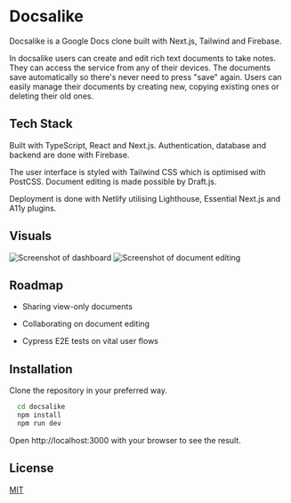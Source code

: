 # Docsalike

Docsalike is a Google Docs clone built with Next.js, Tailwind and Firebase.

In docsalike users can create and edit rich text documents to take notes. They can access the service from any of their devices. The documents save automatically so there's never need to press "save" again. Users can easily manage their documents by creating new, copying existing ones or deleting their old ones.

## Tech Stack

Built with TypeScript, React and Next.js. Authentication, database and backend are done with Firebase.

The user interface is styled with Tailwind CSS which is optimised with PostCSS. Document editing is made possible by Draft.js.

Deployment is done with Netlify utilising Lighthouse, Essential Next.js and A11y plugins.

## Visuals

![Screenshot of dashboard](https://i.imgur.com/Zwuw3aj.png
)
![Screenshot of document editing](https://i.imgur.com/89ySiYa.png)

## Roadmap

- Sharing view-only documents

- Collaborating on document editing

- Cypress E2E tests on vital user flows


## Installation

Clone the repository in your preferred way.

```bash
  cd docsalike
  npm install
  npm run dev
```

Open http://localhost:3000 with your browser to see the result.

## License

[MIT](https://choosealicense.com/licenses/mit/)
